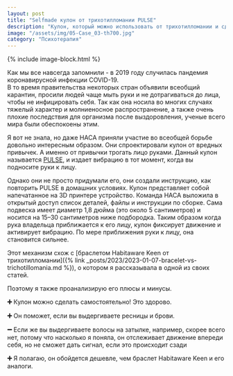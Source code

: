 ```yaml
---
layout: post
title: "Selfmade кулон от трихотилломании PULSE"
description: "Кулон, который можно использовать от трихотилломании и сделать самостоятельно"
image: "/assets/img/05-Case_03-th700.jpg"
category: "Психотерапия"
---
```



{% include image-block.html %}

Как мы все навсегда запомнили - в 2019 году случилась пандемия коронавирусной инфекции COVID-19.  
В то время правительства некоторых стран объявили всеобщий карантин, просили людей чаще мыть руки и не дотрагиваться 
до лица, чтобы не инфицировать себя.
Так как она носила во многих случаях тяжелый характер и молниеносное распространение, а также очень 
плохие последствия для организма после выздоровления, ученые всего мира были обеспокоены этим.

Я вот не знала, но даже НАСА приняли участие во всеобщей борьбе довольно интересным образом.
Они спроектировали кулон от вредных привычек. А именно от привычки трогать лицо руками.
Данный кулон называется <a href="https://medeng.jpl.nasa.gov/covid-19/pulse/" rel="nofollow">PULSE</a>, 
и издает вибрацию в тот момент, когда вы подносите руки к лицу.  

Однако они не просто придумали его, они создали инструкцию, как повторить PULSE в домашних условиях.
Кулон представляет собой напечатанное на 3D принтере устройство. Команда НАСА выложила в открытый доступ список 
деталей, файлы и инструкции по сборке.
Сама подвеска имеет диаметр 1,8 дюйма (это около 5 сантиметров) и носится на 15–30 сантиметров ниже подбородка. 
Таким образом когда рука владельца приближается к его лицу, кулон фиксирует движение  и активирует вибрацию. 
По мере приближения руки к лицу, она становится сильнее.

Этот механизм схож с [браслетом Habitaware Keen от трихотилломании]({% link _posts/2023/2023-01-07-bracelet-vs-trichotillomania.md  %}), 
о котором я рассказывала в одной из своих статей.

Поэтому я также проанализирую его плюсы и минусы.  

**➕** Кулон можно сделать самостоятельно! Это здорово.

**➕** Он поможет, если вы выдергиваете ресницы и брови.  

**➖** Если же вы выдергиваете волосы на затылке, например, скорее всего нет, потому что насколько я поняла, 
он отслеживает движение впереди себя, но не сможет дать сигнал, если это происходит сзади  

**➕** Я полагаю, он обойдется дешевле, чем браслет Habitaware Keen и его аналоги.